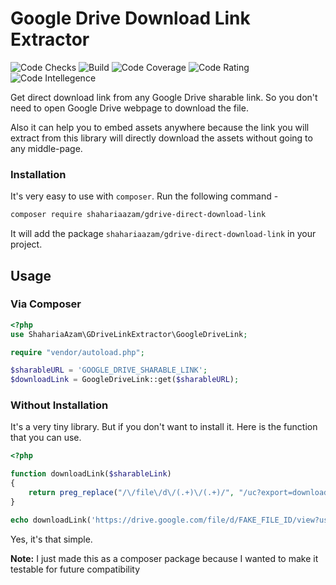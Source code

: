 # Google Drive Download Link Extractor

![Code Checks](https://github.com/shahariaazam/gdrive-direct-download-link/workflows/Tests/badge.svg)
![Build](https://scrutinizer-ci.com/g/shahariaazam/gdrive-direct-download-link/badges/build.png)
![Code Coverage](https://scrutinizer-ci.com/g/shahariaazam/gdrive-direct-download-link/badges/coverage.png)
![Code Rating](https://scrutinizer-ci.com/g/shahariaazam/gdrive-direct-download-link/badges/quality-score.png)
![Code Intellegence](https://scrutinizer-ci.com/g/shahariaazam/gdrive-direct-download-link/badges/code-intelligence.svg)

Get direct download link from any Google Drive sharable link. So you don't need to open Google Drive
webpage to download the file.

Also it can help you to embed assets anywhere because the link you will extract from this library
will directly download the assets without going to any middle-page.


### Installation

It's very easy to use with `composer`. Run the following command -

```bash
composer require shahariaazam/gdrive-direct-download-link
```

It will add the package `shahariaazam/gdrive-direct-download-link` in your project.

## Usage

### Via Composer

```php
<?php
use ShahariaAzam\GDriveLinkExtractor\GoogleDriveLink;

require "vendor/autoload.php";

$sharableURL = 'GOOGLE_DRIVE_SHARABLE_LINK';
$downloadLink = GoogleDriveLink::get($sharableURL);
```

### Without Installation
It's a very tiny library. But if you don't want to install it. Here is the function that you can
use.

```php
<?php

function downloadLink($sharableLink)
{
    return preg_replace("/\/file\/d\/(.+)\/(.+)/", "/uc?export=download&id=$1", $sharableLink);
}

echo downloadLink('https://drive.google.com/file/d/FAKE_FILE_ID/view?usp=sharing');
```

Yes, it's that simple. 

**Note:** I just made this as a composer package because I wanted to make it testable for future
compatibility